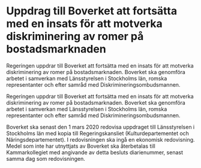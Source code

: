 # Uppdrag till Boverket att fortsätta med en insats för att motverka diskriminering av romer på bostadsmarknaden

Regeringen uppdrar till Boverket att fortsätta med en insats för att motverka diskriminering av romer på bostadsmarknaden. Boverket ska genomföra arbetet i samverkan med Länsstyrelsen i Stockholms län, romska representanter och efter samråd med Diskrimineringsombudsmannen.

Regeringen uppdrar till Boverket att fortsätta med en insats för att motverka diskriminering av romer på bostadsmarknaden. Boverket ska genomföra arbetet i samverkan med Länsstyrelsen i Stockholms län, romska representanter och efter samråd med Diskrimineringsombudsmannen.

Boverket ska senast den 1 mars 2020 redovisa uppdraget till Länsstyrelsen i Stockholms län med kopia till Regeringskansliet (Kulturdepartementet och Näringsdepartementet). I redovisningen ska ingå en ekonomisk redovisning. Medel som inte har utnyttjats av Boverket ska återbetalas till Kammarkollegiet med angivande av detta besluts diarienummer, senast samma dag som redovisningen.
